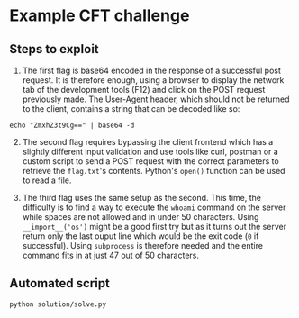 # Example CFT challenge

## Steps to exploit

1. The first flag is base64 encoded in the response of a successful post request. It is therefore enough, using a browser to display the network tab of the development tools (F12) and click on the POST request previously made. The User-Agent header, which should not be returned to the client, contains a string that can be decoded like so:

```shell
echo "ZmxhZ3t9Cg==" | base64 -d
```

2. The second flag requires bypassing the client frontend which has a slightly different input validation and use tools like curl, postman or a custom script to send a POST request with the correct parameters to retrieve the `flag.txt`'s contents. Python's `open()` function can be used to read a file.

3. The third flag uses the same setup as the second. This time, the difficulty is to find a way to execute the `whoami` command on the server while spaces are not allowed and in under 50 characters. Using `__import__('os')` might be a good first try but as it turns out the server return only the last ouput line which would be the exit code (`0` if successful). Using `subprocess` is therefore needed and the entire command fits in at just 47 out of 50 characters.

## Automated script

```shell
python solution/solve.py
```
